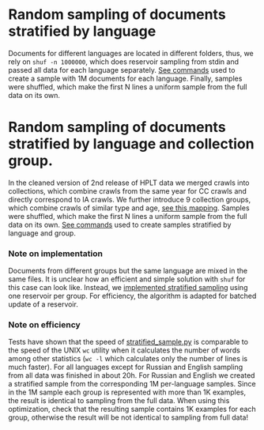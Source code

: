 # Random sampling of documents stratified by language
Documents for different languages are located in different folders, thus, we rely on 
```shuf -n 1000000```, which does reservoir sampling from stdin and passed all data for each language separately. 
[See commands](sample.sh.history) used to create a sample with 1M documents for each language. Finally, samples were 
shuffled, which make the first N lines a uniform sample from the full data on its own.

# Random sampling of documents stratified by language and collection group.
In the cleaned version of 2nd release of HPLT data we merged crawls into collections, which combine crawls
from the same year for CC crawls and directly correspond to IA crawls. We further introduce 9 collection groups, which 
combine crawls of similar type and age, [see this mapping](collection2group.tsv). Samples were 
shuffled, which make the first N lines a uniform sample from the full data on its own. 
[See commands](strat_sample.sh.history) used to create samples stratified by language and group.


### Note on implementation
Documents from different groups but the same language are mixed in the same files. It is unclear how an 
efficient and simple solution with ```shuf``` for this case can look like. Instead, we [implemented stratified sampling](stratified_sample.py)
using one reservoir per group. For efficiency, the algorithm is adapted for batched update of a reservoir. 

### Note on efficiency
Tests have shown that the speed of [stratified_sample.py](stratified_sample.py) is comparable to the speed of the UNIX 
```wc``` utility when it calculates the number of words among other statistics (```wc -l``` which calculates only the
number of lines is much faster).
For all languages except for Russian and English sampling from all data was finished in about 20h. For Russian and 
English we created a stratified sample from the corresponding 1M per-language samples. Since in the 1M sample each
group is represented with more than 1K examples, the result is identical to sampling from the full data. When using
this optimization, check that the resulting sample contains 1K examples for each group, otherwise the result will be
not identical to sampling from full data!